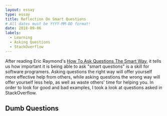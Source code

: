 ```yaml
---
layout: essay
type: essay
title: Reflection On Smart Questions
# All dates must be YYYY-MM-DD format!
date: 2018-09-06
labels:
  - Learning
  - Asking Questions
  - StackOverflow
---
```



After reading Eric Raymond's <a href="http://www.catb.org/esr/faqs/smart-questions.html">How To Ask Questions The Smart Way</a>, it tells us how important it is being able to ask "smart questions" is a skill for software programers. Asking questions the right way will offer yourself more effective help from others, while asking questions the wrong way will offer yourself less help, as well as waste others' time for helping you. In order to look for good and bad examples, I took a look at questions asked in StackOverflow.

<h2 id="dumb-questions">Dumb Questions</h2>

